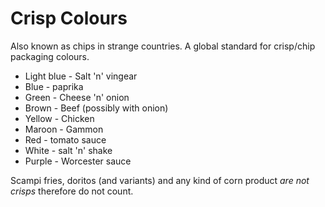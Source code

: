 # Crisp Colours
Also known as chips in strange countries.  A global standard for crisp/chip packaging colours.

* Light blue - Salt 'n' vingear
* Blue - paprika
* Green - Cheese 'n' onion
* Brown - Beef (possibly with onion)
* Yellow - Chicken
* Maroon - Gammon
* Red - tomato sauce
* White - salt 'n' shake
* Purple - Worcester sauce

Scampi fries, doritos (and variants) and any kind of corn product _are not crisps_ therefore do not count.
